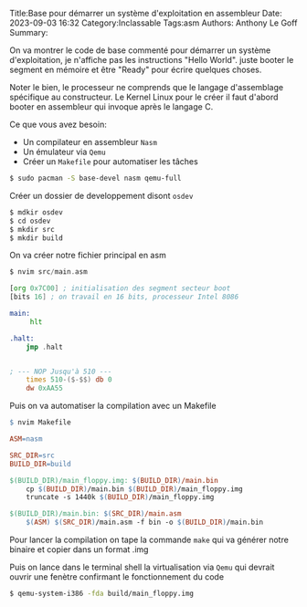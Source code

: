 Title:Base pour démarrer un système d'exploitation en assembleur
Date: 2023-09-03 16:32
Category:Inclassable
Tags:asm
Authors: Anthony Le Goff
Summary:

On va montrer le code de base commenté pour démarrer un système d'exploitation, je n'affiche pas les instructions "Hello World". juste booter le segment en mémoire et être "Ready" pour écrire quelques choses. 

Noter le bien, le processeur ne comprends que le langage d'assemblage spécifique au constructeur. Le Kernel Linux pour le créer il faut d'abord booter en assembleur qui invoque après le langage C. 

Ce que vous avez besoin:

* Un compilateur en assembleur `Nasm`
* Un émulateur via `Qemu`
* Créer un `Makefile` pour automatiser les tâches

```bash
$ sudo pacman -S base-devel nasm qemu-full
```

Créer un dossier de developpement disont `osdev`
```bash
$ mdkir osdev
$ cd osdev
$ mkdir src
$ mkdir build
```

On va créer notre fichier principal en asm
```asm
$ nvim src/main.asm

[org 0x7C00] ; initialisation des segment secteur boot
[bits 16] ; on travail en 16 bits, processeur Intel 8086

main:
	 hlt

.halt:
	jmp .halt


; --- NOP Jusqu'à 510 ---
	times 510-($-$$) db 0
	dw 0xAA55
```

Puis on va automatiser la compilation avec un Makefile
```makefile
$ nvim Makefile

ASM=nasm

SRC_DIR=src
BUILD_DIR=build

$(BUILD_DIR)/main_floppy.img: $(BUILD_DIR)/main.bin 
	cp $(BUILD_DIR)/main.bin $(BUILD_DIR)/main_floppy.img
	truncate -s 1440k $(BUILD_DIR)/main_floppy.img 

$(BUILD_DIR)/main.bin: $(SRC_DIR)/main.asm 
	$(ASM) $(SRC_DIR)/main.asm -f bin -o $(BUILD_DIR)/main.bin
```

Pour lancer la compilation on tape la commande `make` qui va générer notre binaire et copier dans un format .img

Puis on lance dans le terminal shell la virtualisation via `Qemu` qui devrait ouvrir une fenètre confirmant le fonctionnement du code
```bash
$ qemu-system-i386 -fda build/main_floppy.img
```
